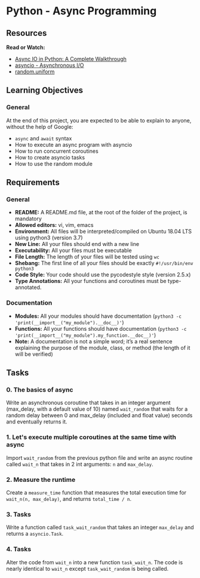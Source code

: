 # Python - Async Programming

## Resources

**Read or Watch:**

- [Async IO in Python: A Complete Walkthrough](https://realpython.com/async-io-python/)
- [asyncio - Asynchronous I/O](https://docs.python.org/3/library/asyncio.html)
- [random.uniform](https://docs.python.org/3/library/random.html#random.uniform)

## Learning Objectives

### General

At the end of this project, you are expected to be able to explain to anyone, without the help of Google:

- `async` and `await` syntax
- How to execute an async program with asyncio
- How to run concurrent coroutines
- How to create asyncio tasks
- How to use the random module

## Requirements

### General

- **README:** A README.md file, at the root of the folder of the project, is mandatory
- **Allowed editors:** vi, vim, emacs
- **Environment:** All files will be interpreted/compiled on Ubuntu 18.04 LTS using python3 (version 3.7)
- **New Line:** All your files should end with a new line
- **Executability:** All your files must be executable
- **File Length:** The length of your files will be tested using `wc`
- **Shebang:** The first line of all your files should be exactly `#!/usr/bin/env python3`
- **Code Style:** Your code should use the pycodestyle style (version 2.5.x)
- **Type Annotations:** All your functions and coroutines must be type-annotated.

### Documentation

- **Modules:** All your modules should have documentation (`python3 -c 'print(__import__("my_module").__doc__)'`)
- **Functions:** All your functions should have documentation (`python3 -c 'print(__import__("my_module").my_function.__doc__)'`)
- **Note:** A documentation is not a simple word; it’s a real sentence explaining the purpose of the module, class, or method (the length of it will be verified)

## Tasks

### 0. The basics of async

Write an asynchronous coroutine that takes in an integer argument (max_delay, with a default value of 10) named `wait_random` that waits for a random delay between 0 and max_delay (included and float value) seconds and eventually returns it.

### 1. Let's execute multiple coroutines at the same time with async

Import `wait_random` from the previous python file and write an async routine called `wait_n` that takes in 2 int arguments: `n` and `max_delay`.

### 2. Measure the runtime

Create a `measure_time` function that measures the total execution time for `wait_n(n, max_delay)`, and returns `total_time / n`.

### 3. Tasks

Write a function called `task_wait_random` that takes an integer `max_delay` and returns a `asyncio.Task`.

### 4. Tasks

Alter the code from `wait_n` into a new function `task_wait_n`. The code is nearly identical to `wait_n` except `task_wait_random` is being called.
